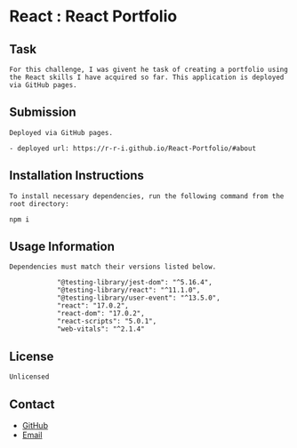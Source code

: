# React : React Portfolio

## Task
```
For this challenge, I was givent he task of creating a portfolio using 
the React skills I have acquired so far. This application is deployed
via GitHub pages.
```

## Submission

```
Deployed via GitHub pages.

- deployed url: https://r-r-i.github.io/React-Portfolio/#about
```

## Installation Instructions

```
To install necessary dependencies, run the following command from the
root directory:

npm i

```

## Usage Information

```
Dependencies must match their versions listed below.

            "@testing-library/jest-dom": "^5.16.4",
            "@testing-library/react": "^11.1.0",
            "@testing-library/user-event": "^13.5.0",
            "react": "17.0.2",
            "react-dom": "17.0.2",
            "react-scripts": "5.0.1",
            "web-vitals": "^2.1.4"

```

## License

```
Unlicensed
```

## Contact

- [GitHub](https://github.com/r-r-i)
- [Email](mailto:riaconoo@icloud.com)
